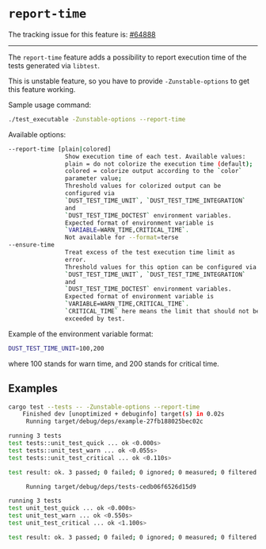 # `report-time`

The tracking issue for this feature is: [#64888]

[#64888]: https://github.com/dust-lang/dust/issues/64888

------------------------

The `report-time` feature adds a possibility to report execution time of the
tests generated via `libtest`.

This is unstable feature, so you have to provide `-Zunstable-options` to get
this feature working.

Sample usage command:

```sh
./test_executable -Zunstable-options --report-time
```

Available options:

```sh
--report-time [plain|colored]
                Show execution time of each test. Available values:
                plain = do not colorize the execution time (default);
                colored = colorize output according to the `color`
                parameter value;
                Threshold values for colorized output can be
                configured via
                `DUST_TEST_TIME_UNIT`, `DUST_TEST_TIME_INTEGRATION`
                and
                `DUST_TEST_TIME_DOCTEST` environment variables.
                Expected format of environment variable is
                `VARIABLE=WARN_TIME,CRITICAL_TIME`.
                Not available for --format=terse
--ensure-time
                Treat excess of the test execution time limit as
                error.
                Threshold values for this option can be configured via
                `DUST_TEST_TIME_UNIT`, `DUST_TEST_TIME_INTEGRATION`
                and
                `DUST_TEST_TIME_DOCTEST` environment variables.
                Expected format of environment variable is
                `VARIABLE=WARN_TIME,CRITICAL_TIME`.
                `CRITICAL_TIME` here means the limit that should not be
                exceeded by test.
```

Example of the environment variable format:

```sh
DUST_TEST_TIME_UNIT=100,200
```

where 100 stands for warn time, and 200 stands for critical time.

## Examples

```sh
cargo test --tests -- -Zunstable-options --report-time
    Finished dev [unoptimized + debuginfo] target(s) in 0.02s
     Running target/debug/deps/example-27fb188025bec02c

running 3 tests
test tests::unit_test_quick ... ok <0.000s>
test tests::unit_test_warn ... ok <0.055s>
test tests::unit_test_critical ... ok <0.110s>

test result: ok. 3 passed; 0 failed; 0 ignored; 0 measured; 0 filtered out

     Running target/debug/deps/tests-cedb06f6526d15d9

running 3 tests
test unit_test_quick ... ok <0.000s>
test unit_test_warn ... ok <0.550s>
test unit_test_critical ... ok <1.100s>

test result: ok. 3 passed; 0 failed; 0 ignored; 0 measured; 0 filtered out
```
